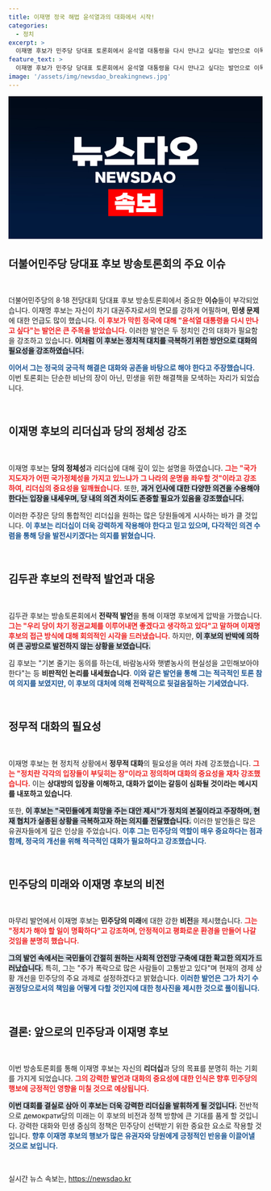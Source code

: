 ```yaml
---
title: 이재명 정국 해법 윤석열과의 대화에서 시작!
categories:
  - 정치
excerpt: >
  이재명 후보가 민주당 당대표 토론회에서 윤석열 대통령을 다시 만나고 싶다는 발언으로 이목을 끌었다. 강도 높은 공방 대신 민생 문제에 초점을 맞춘 이번 토론회에서는 이 후보의 압도적인 지지율과 차기 대권주자의 면모가 강조됐다. 민심을 잡기 위한 그의 고민이 담겼다.
feature_text: >
  이재명 후보가 민주당 당대표 토론회에서 윤석열 대통령을 다시 만나고 싶다는 발언으로 이목을 끌었다. 강도 높은 공방 대신 민생 문제에 초점을 맞춘 이번 토론회에서는 이 후보의 압도적인 지지율과 차기 대권주자의 면모가 강조됐다. 민심을 잡기 위한 그의 고민이 담겼다.
image: '/assets/img/newsdao_breakingnews.jpg'
---
```


<p><img src="/assets/img/newsdao_breakingnews.jpg" alt="ranknews 속보" /></p>

<h2 data-ke-size="size26">더불어민주당 당대표 후보 방송토론회의 주요 이슈</h2>

<p data-ke-size="size16">&nbsp;</p>

<p>더불어민주당의 8·18 전당대회 당대표 후보 방송토론회에서 중요한 <strong>이슈</strong>들이 부각되었습니다. 이재명 후보는 자신이 차기 대권주자로서의 면모를 강하게 어필하며, <strong>민생 문제</strong>에 대한 언급도 많이 했습니다. <b><span style="color: #ee2323;">이 후보가 막힌 정국에 대해 "윤석열 대통령을 다시 만나고 싶다"는 발언은 큰 주목을 받았습니다.</span></b> 이러한 발언은 두 정치인 간의 대화가 필요함을 강조하고 있습니다. <b><span style="background-color: #21538527;">이처럼 이 후보는 정치적 대치를 극복하기 위한 방안으로 대화의 필요성을 강조하였습니다.</span></b> </p>

<p><b><span style="color: #1a5490;">이어서 그는 정국의 궁극적 해결은 대화와 공존을 바탕으로 해야 한다고 주장했습니다.</span></b> 이번 토론회는 단순한 비난의 장이 아닌, 민생을 위한 해결책을 모색하는 자리가 되었습니다.</p>

<p data-ke-size="size16">&nbsp;</p>

<h2 data-ke-size="size26">이재명 후보의 리더십과 당의 정체성 강조</h2>

<p data-ke-size="size16">&nbsp;</p>

<p>이재명 후보는 <strong>당의 정체성</strong>과 리더십에 대해 깊이 있는 설명을 하였습니다. <b><span style="color: #ee2323;">그는 "국가지도자가 어떤 국가정체성을 가지고 있느냐가 그 나라의 운명을 좌우할 것"이라고 강조하여, 리더십의 중요성을 일깨웠습니다.</span></b> 또한, <b><span style="background-color: #21538527;">과거 인사에 대한 다양한 의견을 수용해야 한다는 입장을 내세우며, 당 내의 의견 차이도 존중할 필요가 있음을 강조했습니다.</span></b> </p>

<p>이러한 주장은 당의 통합적인 리더십을 원하는 많은 당원들에게 시사하는 바가 클 것입니다. <b><span style="color: #1a5490;">이 후보는 리더십이 더욱 강력하게 작용해야 한다고 믿고 있으며, 다각적인 의견 수렴을 통해 당을 발전시키겠다는 의지를 밝혔습니다.</span></b></p>

<p data-ke-size="size16">&nbsp;</p>

<h2 data-ke-size="size26">김두관 후보의 전략적 발언과 대응</h2>

<p data-ke-size="size16">&nbsp;</p>

<p>김두관 후보는 방송토론회에서 <strong>전략적 발언</strong>을 통해 이재명 후보에게 압박을 가했습니다. <b><span style="color: #ee2323;">그는 "우리 당이 차기 정권교체를 이루어내면 좋겠다고 생각하고 있다"고 말하며 이재명 후보의 접근 방식에 대해 회의적인 시각을 드러냈습니다.</span></b> 하지만, <b><span style="background-color: #21538527;">이 후보의 반박에 의하여 큰 공방으로 발전하지 않는 상황을 보였습니다.</span></b> </p>

<p>김 후보는 "기본 줄기는 동의를 하는데, 바람농사와 햇볕농사의 현실성을 고민해보아야 한다"는 등 <strong>비판적인 논리를 내세웠습니다</strong>. <b><span style="color: #1a5490;">이와 같은 발언을 통해 그는 적극적인 토론 참여 의지를 보였지만, 이 후보의 대처에 의해 전략적으로 뒷걸음질하는 기세였습니다.</span></b></p>

<p data-ke-size="size16">&nbsp;</p>

<h2 data-ke-size="size26">정무적 대화의 필요성</h2>

<p data-ke-size="size16">&nbsp;</p>

<p>이재명 후보는 현 정치적 상황에서 <strong>정무적 대화</strong>의 필요성을 여러 차례 강조했습니다. <b><span style="color: #ee2323;">그는 "정치란 각각의 입장들이 부딪히는 장"이라고 정의하며 대화의 중요성을 재차 강조했습니다.</span></b> 이는 <strong>상대방의 입장을 이해하고, 대화가 없이는 갈등이 심화될 것이라는 메시지를 내포하고 있습니다</strong>. </p>

<p>또한, <b><span style="background-color: #21538527;">이 후보는 "국민들에게 희망을 주는 대안 제시"가 정치의 본질이라고 주장하며, 현재 협치가 실종된 상황을 극복하고자 하는 의지를 전달했습니다.</span></b> 이러한 발언들은 많은 유권자들에게 깊은 인상을 주었습니다. <b><span style="color: #1a5490;">이후 그는 민주당의 역할이 매우 중요하다는 점과 함께, 정국의 개선을 위해 적극적인 대화가 필요하다고 강조했습니다.</span></b></p>

<p data-ke-size="size16">&nbsp;</p>

<h2 data-ke-size="size26">민주당의 미래와 이재명 후보의 비전</h2>

<p data-ke-size="size16">&nbsp;</p>

<p>마무리 발언에서 이재명 후보는 <strong>민주당의 미래</strong>에 대한 강한 <strong>비전</strong>을 제시했습니다. <b><span style="color: #ee2323;">그는 "정치가 해야 할 일이 명확하다"고 강조하며, 안정적이고 평화로운 환경을 만들어 나갈 것임을 분명히 했습니다.</span></b> </p>

<p><b><span style="background-color: #21538527;">그의 발언 속에서는 국민들이 간절히 원하는 사회적 안전망 구축에 대한 확고한 의지가 드러났습니다.</span></b> 특히, 그는 "주가 폭락으로 많은 사람들이 고통받고 있다"며 현재의 경제 상황 개선을 민주당의 주요 과제로 설정하겠다고 밝혔습니다. <b><span style="color: #1a5490;">이러한 발언은 그가 차기 수권정당으로서의 책임을 어떻게 다할 것인지에 대한 청사진을 제시한 것으로 풀이됩니다.</span></b> </p>

<p data-ke-size="size16">&nbsp;</p>

<h2 data-ke-size="size26">결론: 앞으로의 민주당과 이재명 후보</h2>

<p data-ke-size="size16">&nbsp;</p>

<p>이번 방송토론회를 통해 이재명 후보는 자신의 <strong>리더십</strong>과 당의 목표를 분명히 하는 기회를 가지게 되었습니다. <b><span style="color: #ee2323;">그의 강력한 발언과 대화의 중요성에 대한 인식은 향후 민주당의 행보에 긍정적인 영향을 미칠 것으로 예상됩니다.</span></b> </p>

<p><b><span style="background-color: #21538527;">이번 대회를 결실로 삼아 이 후보는 더욱 강력한 리더십을 발휘하게 될 것입니다.</span></b> 전반적으로 демократи당의 미래는 이 후보의 비전과 정책 방향에 큰 기대를 품게 할 것입니다. 강력한 대화와 민생 중심의 정책은 민주당이 선택받기 위한 중요한 요소로 작용할 것입니다. <b><span style="color: #1a5490;">향후 이재명 후보의 행보가 많은 유권자와 당원에게 긍정적인 반응을 이끌어낼 것으로 보입니다.</span></b> </p>

<p data-ke-size="size16">&nbsp;</p>
실시간 뉴스 속보는, <a href="https://newsdao.kr" rel="dofollow">https://newsdao.kr</a>


